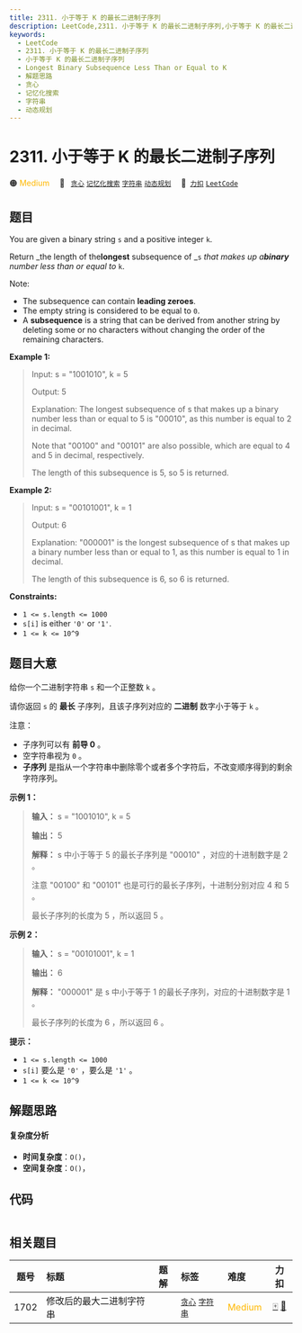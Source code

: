 ```yaml
---
title: 2311. 小于等于 K 的最长二进制子序列
description: LeetCode,2311. 小于等于 K 的最长二进制子序列,小于等于 K 的最长二进制子序列,Longest Binary Subsequence Less Than or Equal to K,解题思路,贪心,记忆化搜索,字符串,动态规划
keywords:
  - LeetCode
  - 2311. 小于等于 K 的最长二进制子序列
  - 小于等于 K 的最长二进制子序列
  - Longest Binary Subsequence Less Than or Equal to K
  - 解题思路
  - 贪心
  - 记忆化搜索
  - 字符串
  - 动态规划
---
```


# 2311. 小于等于 K 的最长二进制子序列

🟠 <font color=#ffb800>Medium</font>&emsp; 🔖&ensp; [`贪心`](/tag/greedy.md) [`记忆化搜索`](/tag/memoization.md) [`字符串`](/tag/string.md) [`动态规划`](/tag/dynamic-programming.md)&emsp; 🔗&ensp;[`力扣`](https://leetcode.cn/problems/longest-binary-subsequence-less-than-or-equal-to-k) [`LeetCode`](https://leetcode.com/problems/longest-binary-subsequence-less-than-or-equal-to-k)

## 题目

You are given a binary string `s` and a positive integer `k`.

Return _the length of the**longest** subsequence of _`s` _that makes up
a**binary** number less than or equal to_ `k`.

Note:

  * The subsequence can contain **leading zeroes**.
  * The empty string is considered to be equal to `0`.
  * A **subsequence** is a string that can be derived from another string by deleting some or no characters without changing the order of the remaining characters.



**Example 1:**

> Input: s = "1001010", k = 5
> 
> Output: 5
> 
> Explanation: The longest subsequence of s that makes up a binary number less than or equal to 5 is "00010", as this number is equal to 2 in decimal.
> 
> Note that "00100" and "00101" are also possible, which are equal to 4 and 5 in decimal, respectively.
> 
> The length of this subsequence is 5, so 5 is returned.

**Example 2:**

> Input: s = "00101001", k = 1
> 
> Output: 6
> 
> Explanation: "000001" is the longest subsequence of s that makes up a binary number less than or equal to 1, as this number is equal to 1 in decimal.
> 
> The length of this subsequence is 6, so 6 is returned.

**Constraints:**

  * `1 <= s.length <= 1000`
  * `s[i]` is either `'0'` or `'1'`.
  * `1 <= k <= 10^9`


## 题目大意

给你一个二进制字符串 `s` 和一个正整数 `k` 。

请你返回 `s` 的 **最长**  子序列，且该子序列对应的 **二进制**  数字小于等于 `k` 。

注意：

  * 子序列可以有 **前导 0**  。
  * 空字符串视为 `0` 。
  * **子序列**  是指从一个字符串中删除零个或者多个字符后，不改变顺序得到的剩余字符序列。



**示例 1：**

> 
> 
> 
> 
> 
> **输入：** s = "1001010", k = 5
> 
> **输出：** 5
> 
> **解释：** s 中小于等于 5 的最长子序列是 "00010" ，对应的十进制数字是 2 。
> 
> 注意 "00100" 和 "00101" 也是可行的最长子序列，十进制分别对应 4 和 5 。
> 
> 最长子序列的长度为 5 ，所以返回 5 。
> 
> 

**示例 2：**

> 
> 
> 
> 
> 
> **输入：** s = "00101001", k = 1
> 
> **输出：** 6
> 
> **解释：** "000001" 是 s 中小于等于 1 的最长子序列，对应的十进制数字是 1 。
> 
> 最长子序列的长度为 6 ，所以返回 6 。
> 
> 



**提示：**

  * `1 <= s.length <= 1000`
  * `s[i]` 要么是 `'0'` ，要么是 `'1'` 。
  * `1 <= k <= 10^9`


## 解题思路

#### 复杂度分析

- **时间复杂度**：`O()`，
- **空间复杂度**：`O()`，

## 代码

```javascript

```

## 相关题目

<!-- prettier-ignore -->
| 题号 | 标题 | 题解 | 标签 | 难度 | 力扣 |
| :------: | :------ | :------: | :------ | :------ | :------: |
| 1702 | 修改后的最大二进制字符串 |  |  [`贪心`](/tag/greedy.md) [`字符串`](/tag/string.md) | <font color=#ffb800>Medium</font> | [🀄️](https://leetcode.cn/problems/maximum-binary-string-after-change) [🔗](https://leetcode.com/problems/maximum-binary-string-after-change) |
